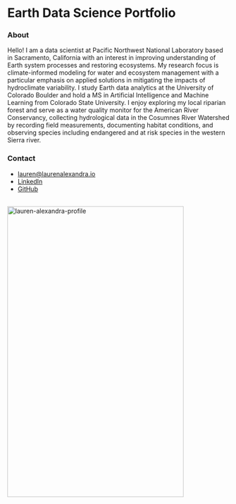 # Earth Data Science Portfolio

### About

Hello! I am a data scientist at Pacific Northwest National Laboratory based in Sacramento, California with an interest in improving understanding of Earth system processes and restoring ecosystems. My research focus is climate-informed modeling for water and ecosystem management with a particular emphasis on applied solutions in mitigating the impacts of hydroclimate variability. I study Earth data analytics at the University of Colorado Boulder and hold a MS in Artificial Intelligence and Machine Learning from Colorado State University. I enjoy exploring my local riparian forest and serve as a water quality monitor for the American River Conservancy, collecting hydrological data in the Cosumnes River Watershed by recording field measurements, documenting habitat conditions, and observing species including endangered and at risk species in the western Sierra river.

### Contact
- lauren@laurenalexandra.io
- [LinkedIn](https://www.linkedin.com/in/lauren-alexandra/)
- [GitHub](https://github.com/lauren-alexandra)

<br>
<img width="400" height="660" alt="lauren-alexandra-profile" src="https://github.com/user-attachments/assets/573f8477-f323-444a-95d8-a184bdec31ab">
